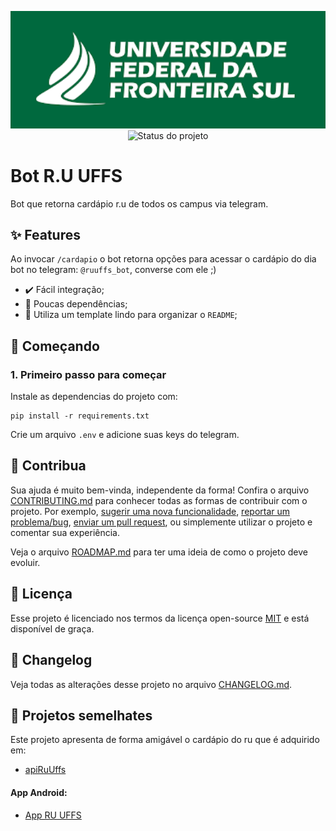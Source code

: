 <p align="center">
    <img width="800" src="logo-uffs.png" title="Logo do projeto"><br />
    <img src="https://img.shields.io/maintenance/yes/2022?style=for-the-badge" title="Status do projeto">
</p>

# Bot R.U UFFS

Bot que retorna cardápio r.u de todos os campus via telegram.

## ✨ Features

Ao invocar `/cardapio` o bot retorna opções para acessar o cardápio do dia
bot no telegram: `@ruuffs_bot`, converse com ele ;)

* ✔️ Fácil integração;
* 🥢 Poucas dependências;
* 🎨 Utiliza um template lindo para organizar o `README`;

## 🚀 Começando

### 1. Primeiro passo para começar


Instale as dependencias do projeto com:
```
pip install -r requirements.txt
```

Crie um arquivo `.env` e adicione suas keys do telegram.

## 🤝 Contribua

Sua ajuda é muito bem-vinda, independente da forma! Confira o arquivo [CONTRIBUTING.md](CONTRIBUTING.md) para conhecer todas as formas de contribuir com o projeto. Por exemplo, [sugerir uma nova funcionalidade](https://github.com/ccuffs/template/issues/new?assignees=&labels=&template=feature_request.md&title=), [reportar um problema/bug](https://github.com/ccuffs/template/issues/new?assignees=&labels=bug&template=bug_report.md&title=), [enviar um pull request](https://github.com/ccuffs/hacktoberfest/blob/master/docs/tutorial-pull-request.md), ou simplemente utilizar o projeto e comentar sua experiência.

Veja o arquivo [ROADMAP.md](ROADMAP.md) para ter uma ideia de como o projeto deve evoluir.


## 🎫 Licença

Esse projeto é licenciado nos termos da licença open-source [MIT](https://choosealicense.com/licenses/mit) e está disponível de graça.

## 🧬 Changelog

Veja todas as alterações desse projeto no arquivo [CHANGELOG.md](CHANGELOG.md).

## 🧪 Projetos semelhates

Este projeto apresenta de forma amigável o cardápio do ru que é adquirido em:

* [apiRuUffs](https://github.com/mascDriver/apiRuUffs)
#### App Android: 
* [App RU UFFS](https://github.com/mascDriver/app_ru_uffs)